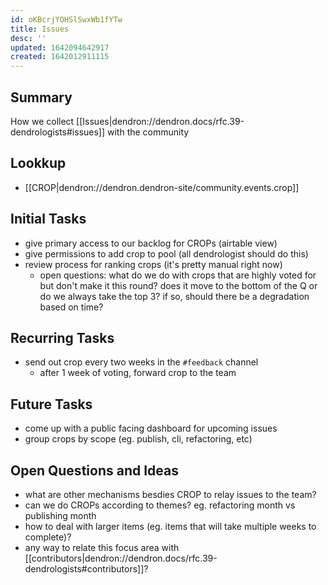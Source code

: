 ```yaml
---
id: oKBcrjYOHSlSwxWb1fYTw
title: Issues
desc: ''
updated: 1642094642917
created: 1642012911115
---
```


## Summary

How we collect [[Issues|dendron://dendron.docs/rfc.39-dendrologists#issues]] with the community

## Lookkup
- [[CROP|dendron://dendron.dendron-site/community.events.crop]]

## Initial Tasks
- give primary access to our backlog for CROPs (airtable view)
- give permissions to add crop to pool (all dendrologist should do this)
- review process for ranking crops (it's pretty manual right now)
    - open questions: what do we do with crops that are highly voted for but don't make it this round? does it move to the bottom of the Q or do we always take the top 3? if so, should there be a degradation based on time?

## Recurring Tasks
- send out crop every two weeks in the `#feedback` channel
    - after 1 week of voting, forward crop to the team

## Future Tasks
- come up with a public facing dashboard for upcoming issues
- group crops by scope (eg. publish, cli, refactoring, etc)

## Open Questions and Ideas
- what are other mechanisms besdies CROP to relay issues to the team?
- can we do CROPs according to themes? eg. refactoring month vs publishing month
- how to deal with larger items (eg. items that will take multiple weeks to complete)?
- any way to relate this focus area with [[contributors|dendron://dendron.docs/rfc.39-dendrologists#contributors]]?